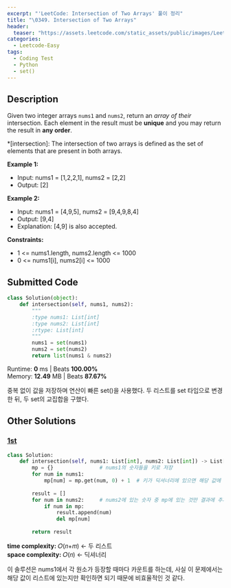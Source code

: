 ```yaml
---
excerpt: "'LeetCode: Intersection of Two Arrays' 풀이 정리"
title: "\0349. Intersection of Two Arrays"
header:
  teaser: "https://assets.leetcode.com/static_assets/public/images/LeetCode_Sharing.png"
categories:
  - Leetcode-Easy
tags:
  - Coding Test
  - Python
  - set()
---
```


## <i class="fa-solid fa-file-lines"></i> Description

Given two integer arrays `nums1` and `nums2`, return an *array of their* intersection. Each element in the result must be **unique** and you may return the result in **any order**.

*[intersection]: The intersection of two arrays is defined as the set of elements that are present in both arrays.

**Example 1:**

- Input: nums1 = [1,2,2,1], nums2 = [2,2]
- Output: [2]

**Example 2:**

- Input: nums1 = [4,9,5], nums2 = [9,4,9,8,4]
- Output: [9,4]
- Explanation: [4,9] is also accepted.

**Constraints:**

- 1 <= nums1.length, nums2.length <= 1000
- 0 <= nums1[i], nums2[i] <= 1000

## <i class="fa-solid fa-cloud-arrow-up"></i> Submitted Code

```python
class Solution(object):
    def intersection(self, nums1, nums2):
        """
        :type nums1: List[int]
        :type nums2: List[int]
        :rtype: List[int]
        """
        nums1 = set(nums1)
        nums2 = set(nums2)
        return list(nums1 & nums2)
```
<i class="fa-solid fa-clock"></i> Runtime: **0** ms \| Beats **100.00%**    
<i class="fa-solid fa-memory"></i> Memory: **12.49** MB \| Beats **87.67%**

중복 없이 값을 저장하며 연산이 빠른 set()을 사용했다. 두 리스트를 set 타입으로 변경한 뒤, 두 set의 교집합을 구했다.

## <i class="fa-solid fa-flask"></i> Other Solutions

### <a href="https://leetcode.com/problems/intersection-of-two-arrays/solutions/4850780/99-beats-hashmap-easy-explanation-dry-ru-0is3/" target="_blank">1st</a>

```python
class Solution:
    def intersection(self, nums1: List[int], nums2: List[int]) -> List[int]:
        mp = {}               # nums1의 숫자들을 키로 저장
        for num in nums1:
            mp[num] = mp.get(num, 0) + 1  # 키가 딕셔너리에 있으면 해당 값에 +1, 없으면 0으로 저장
        
        result = []
        for num in nums2:     # nums2에 있는 숫자 중 mp에 있는 것만 결과에 추가
            if num in mp:
                result.append(num)
                del mp[num]
        
        return result
```
<i class="fa-solid fa-clock"></i> **time complexity:** 𝑂(𝑛+𝑚) ← 두 리스트   
<i class="fa-solid fa-memory"></i> **space complexity:** 𝑂(𝑛) ← 딕셔너리     

이 솔루션은 nums1에서 각 원소가 등장할 때마다 카운트를 하는데, 사실 이 문제에서는 해당 값이 리스트에 있는지만 확인하면 되기 때문에 비효율적인 것 같다.